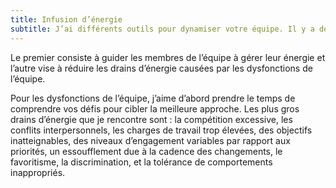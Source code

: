 ```yaml
---
title: Infusion d’énergie
subtitle: J’ai différents outils pour dynamiser votre équipe. Il y a deux axes principaux d’infusion.
---
```


Le premier consiste à guider les membres de l’équipe à gérer leur énergie et l’autre vise à réduire les drains d’énergie causées par les dysfonctions de l’équipe.  

Pour les dysfonctions de l’équipe, j’aime d’abord prendre le temps de comprendre vos défis pour cibler la meilleure approche. Les plus gros drains d’énergie que je rencontre sont : la compétition excessive, les conflits interpersonnels, les charges de travail trop élevées, des objectifs inatteignables, des niveaux d’engagement variables par rapport aux priorités, un essoufflement due à la cadence des changements, le favoritisme, la discrimination, et la tolérance de comportements inappropriés.
